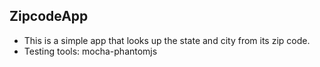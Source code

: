 ## ZipcodeApp
* This is a simple app that looks up the state and city from its zip code.
* Testing tools: mocha-phantomjs
